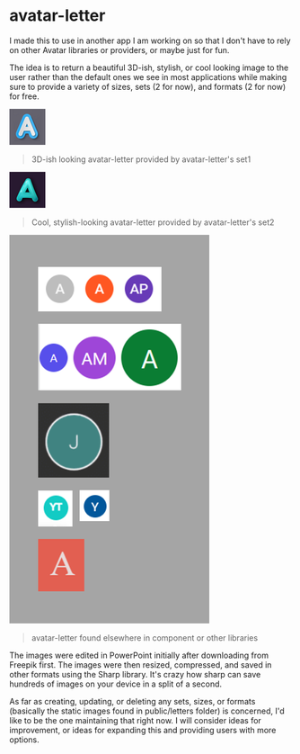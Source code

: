 # avatar-letter

I made this to use in another app I am working on so that I don't have to rely on other Avatar libraries or providers, or maybe just for fun.

The idea is to return a beautiful 3D-ish, stylish, or cool looking image to the user rather than the default ones we see in most applications while making sure to provide a variety of sizes, sets (2 for now), and formats (2 for now) for free.

![sample big size avatar-letter set1 image](/public/letters/set1/a/a-big.png)

> 3D-ish looking avatar-letter provided by avatar-letter's set1

![sample big size avatar-letter set2 image](/public/letters/set2/a/a-big.png)

> Cool, stylish-looking avatar-letter provided by avatar-letter's set2

![samples avatar-letter found elsewhere](/public/assets/found-elsewhere.png)

> avatar-letter found elsewhere in component or other libraries

The images were edited in PowerPoint initially after downloading from Freepik first. The images were then resized, compressed, and saved in other formats using the Sharp library. It's crazy how sharp can save hundreds of images on your device in a split of a second.

As far as creating, updating, or deleting any sets, sizes, or formats (basically the static images found in public/letters folder) is concerned, I'd like to be the one maintaining that right now. I will consider ideas for improvement, or ideas for expanding this and providing users with more options.
